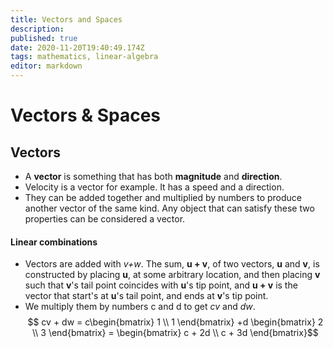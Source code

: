 ```yaml
---
title: Vectors and Spaces
description: 
published: true
date: 2020-11-20T19:40:49.174Z
tags: mathematics, linear-algebra
editor: markdown
---
```


# Vectors & Spaces


## Vectors
* A **vector** is something that has both **magnitude** and **direction**. 
* Velocity is a vector for example. It has a speed and a direction. 
* They can be added together and multiplied by numbers to produce another vector of the same kind. Any object that can satisfy these two properties can be considered a vector.

#### Linear combinations
* Vectors are added with *v+w*. 
The sum, **u + v**, of two vectors, **u** and **v**, is constructed by placing **u**, at some arbitrary location, and then placing **v** such that **v**'s tail point coincides with **u**'s tip point, and **u + v** is the vector that start's at **u**'s tail point, and ends at **v**'s tip point.
* We multiply them by numbers c and d to get *cv* and *dw*.
$$ cv + dw = c\begin{bmatrix}
1 \\
1 
\end{bmatrix} +d
\begin{bmatrix}
2 \\
3 
\end{bmatrix} = 
\begin{bmatrix}
c + 2d \\
c + 3d 
\end{bmatrix}$$

